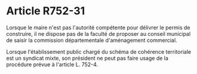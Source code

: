 # Article R752-31

Lorsque le maire n'est pas l'autorité compétente pour délivrer le permis de construire, il ne dispose pas de la faculté de proposer au conseil municipal de saisir la commission départementale d'aménagement commercial.

Lorsque l'établissement public chargé du schéma de cohérence territoriale est un syndicat mixte, son président ne peut pas faire usage de la procédure prévue à l'article L. 752-4.
